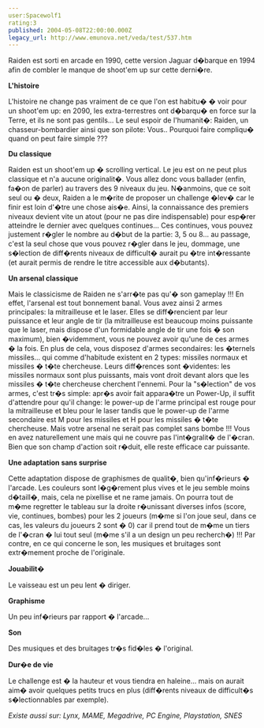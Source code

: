 ```yaml
---
user:Spacewolf1
rating:3
published: 2004-05-08T22:00:00.000Z
legacy_url: http://www.emunova.net/veda/test/537.htm
---
```

Raiden est sorti en arcade en 1990, cette version Jaguar d�barque en 1994 afin de combler le manque de shoot'em up sur cette derni�re.  

  

**L'histoire**  

L'histoire ne change pas vraiment de ce que l'on est habitu� � voir pour un shoot'em up: en 2090, les extra-terrestres ont d�barqu� en force sur la Terre, et ils ne sont pas gentils... Le seul espoir de l'humanit�: Raiden, un chasseur-bombardier ainsi que son pilote: Vous.. Pourquoi faire compliqu� quand on peut faire simple ???  

  

**Du classique**  

Raiden est un shoot'em up � scrolling vertical. Le jeu est on ne peut plus classique et n'a aucune originalit�. Vous allez donc vous ballader (enfin, fa�on de parler) au travers des 9 niveaux du jeu. N�anmoins, que ce soit seul ou � deux, Raiden a le m�rite de proposer un challenge �lev� car le finir est loin d'�tre une chose ais�e. Ainsi, la connaissance des premiers niveaux devient vite un atout (pour ne pas dire indispensable) pour esp�rer atteindre le dernier avec quelques continues... Ces continues, vous pouvez justement r�gler le nombre au d�but de la partie: 3, 5 ou 8... au passage, c'est la seul chose que vous pouvez r�gler dans le jeu, dommage, une s�lection de diff�rents niveaux de difficult� aurait pu �tre int�ressante (et aurait permis de rendre le titre accessible aux d�butants).  

  

**Un arsenal classique**  

Mais le classicisme de Raiden ne s'arr�te pas qu'� son gameplay !!! En effet, l'arsenal est tout bonnement banal. Vous avez ainsi 2 armes principales: la mitrailleuse et le laser. Elles se diff�rencient par leur puissance et leur angle de tir (la mitrailleuse est beaucoup moins puissante que le laser, mais dispose d'un formidable angle de tir une fois � son maximum), bien �videmment, vous ne pouvez avoir qu'une de ces armes � la fois. En plus de cela, vous disposez d'armes secondaires: les �ternels missiles... qui comme d'habitude existent en 2 types: missiles normaux et missiles � t�te chercheuse. Leurs diff�rences sont �videntes: les missiles normaux sont plus puissants, mais vont droit devant alors que les missiles � t�te chercheuse cherchent l'ennemi. Pour la "s�lection" de vos armes, c'est tr�s simple: apr�s avoir fait appara�tre un Power-Up, il suffit d'attendre pour qu'il change: le power-up de l'arme principal est rouge pour la mitrailleuse et bleu pour le laser tandis que le power-up de l'arme secondaire est M pour les missiles et H pour les missiles � t�te chercheuse. Mais votre arsenal ne serait pas complet sans bombe !!! Vous en avez naturellement une mais qui ne couvre pas l'int�gralit� de l'�cran. Bien que son champ d'action soit r�duit, elle reste efficace car puissante.  

  

**Une adaptation sans surprise**  

Cette adaptation dispose de graphismes de qualit�, bien qu'inf�rieurs � l'arcade. Les couleurs sont l�g�rement plus vives et le jeu semble moins d�taill�, mais, cela ne pixellise et ne rame jamais. On pourra tout de m�me regretter le tableau sur la droite r�unissant diverses infos (score, vie, continues, bombes) pour les 2 joueurs (m�me si l'on joue seul, dans ce cas, les valeurs du joueurs 2 sont � 0) car il prend tout de m�me un tiers de l'�cran � lui tout seul (m�me s'il a un design un peu recherch�) !!! Par contre, en ce qui concerne le son, les musiques et bruitages sont extr�mement proche de l'originale.  

  

  

**Jouabilit�**  

Le vaisseau est un peu lent � diriger.  

**Graphisme**  

Un peu inf�rieurs par rapport � l'arcade...  

**Son**  

Des musiques et des bruitages tr�s fid�les � l'original.  

**Dur�e de vie**  

Le challenge est � la hauteur et vous tiendra en haleine... mais on aurait aim� avoir quelques petits trucs en plus (diff�rents niveaux de difficult�s s�lectionnables par exemple).  

  

_Existe aussi sur:_ _Lynx, MAME, Megadrive, PC Engine, Playstation, SNES_